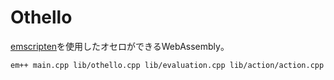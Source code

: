 # Othello

[emscripten](https://emscripten.org/docs/)を使用したオセロができるWebAssembly。

```bash
em++ main.cpp lib/othello.cpp lib/evaluation.cpp lib/action/action.cpp lib/action/random_action.cpp lib/action/mini_max_action.cpp lib/player.cpp -o ./output/othello.js -s EXPORTED_FUNCTIONS="['_createPlayOthello', '_deletePlayOthello', '_getLegalActions', '_getBoardInfo', '_put', '_cpuPut', '_isDone', '_free']" -s EXPORTED_RUNTIME_METHODS="['ccall', 'cwrap', 'getValue']" -s WASM=1 -s DEFAULT_LIBRARY_FUNCS_TO_INCLUDE='$allocate'
```
